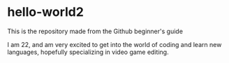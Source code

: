 # hello-world2
This is the repository made from the Github beginner's guide

I am 22, and am very excited to get into the world of coding and learn new languages, hopefully specializing in video game editing.

